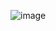 ![image](https://user-images.githubusercontent.com/100814109/200985211-bb4694da-3846-445b-872f-bfc88affeae8.png)
